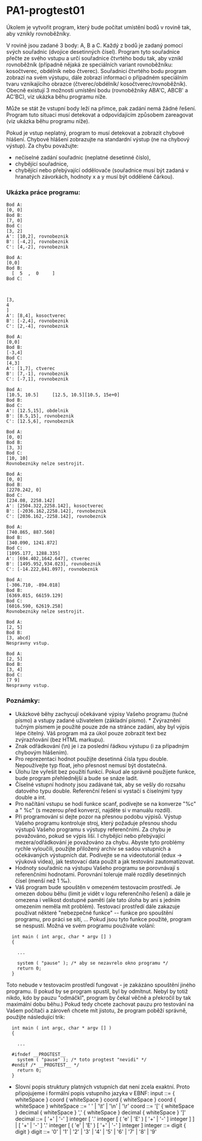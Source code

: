 # PA1-progtest01

Úkolem je vytvořit program, který bude počítat umístění bodů v rovině tak, aby vznikly rovnoběžníky.

V rovině jsou zadané 3 body: A, B a C. Každý z bodů je zadaný pomocí svých souřadnic (dvojice desetinných čísel). Program tyto souřadnice přečte ze svého vstupu a určí souřadnice čtvrtého bodu tak, aby vznikl rovnoběžník (případně nějaká ze speciálních variant rovnoběžníku: kosočtverec, obdélník nebo čtverec). Souřadnici čtvrtého bodu program zobrazí na svém výstupu, dále zobrazí informaci o případném speciálním tvaru vznikajícího obrazce (čtverec/obdélník/ kosočtverec/rovnoběžník). Obecně existují 3 možnosti umístění bodu (rovnoběžníky ABA'C, ABCB' a AC'BC), viz ukázka běhu programu níže.

Může se stát že vstupní body leží na přímce, pak zadání nemá žádné řešení. Program tuto situaci musí detekovat a odpovídajícím způsobem zareagovat (viz ukázka běhu programu níže).

Pokud je vstup neplatný, program to musí detekovat a zobrazit chybové hlášení. Chybové hlášení zobrazujte na standardní výstup (ne na chybový výstup). Za chybu považujte:
* nečíselné zadání souřadnic (neplatné desetinné číslo),
* chybějící souřadnice,
* chybějící nebo přebývající oddělovače (souřadnice musí být zadaná v hranatých závorkách, hodnoty x a y musí být oddělené čárkou).

### Ukázka práce programu:
```
Bod A:
[0, 0]
Bod B:
[7, 0]
Bod C:
[3, 2]
A': [10,2], rovnobeznik
B': [-4,2], rovnobeznik
C': [4,-2], rovnobeznik
```
```
Bod A:
[0,0]
Bod B:
  [  5  ,  0     ]    
Bod C:



[3,
4
]
A': [8,4], kosoctverec
B': [-2,4], rovnobeznik
C': [2,-4], rovnobeznik
```
```
Bod A:
[0,0]
Bod B:
[-3,4]
Bod C:
[4,3]
A': [1,7], ctverec
B': [7,-1], rovnobeznik
C': [-7,1], rovnobeznik
```
```
Bod A:
[10.5, 10.5] 	 [12.5, 10.5][10.5, 15e+0]
Bod B:
Bod C:
A': [12.5,15], obdelnik
B': [8.5,15], rovnobeznik
C': [12.5,6], rovnobeznik
```
```
Bod A:
[0, 0]
Bod B:
[3, 3]
Bod C:
[10, 10]
Rovnobezniky nelze sestrojit.
```
```
Bod A:
[0, 0]
Bod B:
[2270.242, 0]
Bod C:
[234.08, 2258.142]
A': [2504.322,2258.142], kosoctverec
B': [-2036.162,2258.142], rovnobeznik
C': [2036.162,-2258.142], rovnobeznik
```
```
Bod A:
[740.865, 887.560]
Bod B:
[340.090, 1241.872]
Bod C:
[1095.177, 1288.335]
A': [694.402,1642.647], ctverec
B': [1495.952,934.023], rovnobeznik
C': [-14.222,841.097], rovnobeznik
```
```
Bod A:
[-306.710, -894.018]
Bod B:
[6369.015, 66159.129]
Bod C:
[6016.590, 62619.258]
Rovnobezniky nelze sestrojit.
```
```
Bod A:
[2, 5]
Bod B:
[3, abcd]
Nespravny vstup.
```
```
Bod A:
[2, 5]
Bod B:
[3, 4]
Bod C:
[7 9]
Nespravny vstup.
```
### Poznámky:
* Ukázkové běhy zachycují očekávané výpisy Vašeho programu (tučné písmo) a vstupy zadané uživatelem (základní písmo). * Zvýraznění tučným písmem je použité pouze zde na stránce zadání, aby byl výpis lépe čitelný. Váš program má za úkol pouze zobrazit text bez zvýrazňování (bez HTML markupu).
* Znak odřádkování (\n) je i za poslední řádkou výstupu (i za případným chybovým hlášením).
* Pro reprezentaci hodnot použijte desetinná čísla typu double. Nepoužívejte typ float, jeho přesnost nemusí být dostatečná.
* Úlohu lze vyřešit bez použití funkcí. Pokud ale správně použijete funkce, bude program přehlednější a bude se snáze ladit.
* Číselné vstupní hodnoty jsou zadávané tak, aby se vešly do rozsahu datového typu double. Referenční řešení si vystačí s číselnými typy double a int.
* Pro načítání vstupu se hodí funkce scanf, podívejte se na konverze "%c" a " %c" (s mezerou před konverzí, najděte si v manuálu rozdíl).
* Při programování si dejte pozor na přesnou podobu výpisů. Výstup Vašeho programu kontroluje stroj, který požaduje přesnou shodu výstupů Vašeho programu s výstupy referenčními. Za chybu je považováno, pokud se výpis liší. I chybějící nebo přebývající mezera/odřádkování je považováno za chybu. Abyste tyto problémy rychle vyloučili, použijte přiložený archiv se sadou vstupních a očekávaných výstupních dat. Podívejte se na videotutoriál (edux -> výuková videa), jak testovací data použít a jak testování zautomatizovat.
* Hodnoty souřadnic na výstupu Vašeho programu se porovnávají s referenčními hodnotami. Porovnání toleruje malé rozdíly desetinných čísel (menší než 1 ‰).
* Váš program bude spouštěn v omezeném testovacím prostředí. Je omezen dobou běhu (limit je vidět v logu referenčního řešení) a dále je omezena i velikost dostupné paměti (ale tato úloha by ani s jedním omezením neměla mít problém). Testovací prostředí dále zakazuje používat některé "nebezpečné funkce" -- funkce pro spouštění programu, pro práci se sítí, ... Pokud jsou tyto funkce použité, program se nespustí. Možná ve svém programu používáte volání:
```
  int main ( int argc, char * argv [] )
  {
   
    ...
       
    system ( "pause" ); /* aby se nezavrelo okno programu */
    return 0;
  }
```
Toto nebude v testovacím prostředí fungovat - je zakázáno spouštění jiného programu. (I pokud by se program spustil, byl by odmítnut. Nebyl by totiž nikdo, kdo by pauzu "odmáčkl", program by čekal věčně a překročil by tak maximální dobu běhu.) Pokud tedy chcete zachovat pauzu pro testování na Vašem počítači a zároveň chcete mít jistotu, že program poběží správně, použijte následující trik:
```
  int main ( int argc, char * argv [] )
  {
   
    ...
  
  #ifndef __PROGTEST__
    system ( "pause" ); /* toto progtest "nevidi" */
  #endif /* __PROGTEST__ */
    return 0;
  } 
```
* Slovní popis struktury platných vstupních dat není zcela exaktní. Proto připojujeme i formální popis vstupního jazyka v EBNF:
    input      ::= { whiteSpace } coord { whiteSpace } coord { whiteSpace } coord { whiteSpace } 
    whiteSpace ::= ' ' | '\t' | '\n' | '\r'
    coord      ::= '[' { whiteSpace } decimal { whiteSpace } ',' { whiteSpace } decimal { whiteSpace } ']'
    decimal    ::= [ '+' | '-' ] integer [ '.' integer [ ( 'e' | 'E' ) [ '+' | '-' ] integer ] ]  |
                   [ '+' | '-'  ] '.' integer [ ( 'e' | 'E' ) [ '+' | '-' ] integer ]
    integer    ::= digit { digit }
    digit      ::= '0' | '1' | '2' | '3' | '4' | '5' | '6' | '7' | '8' | '9'
